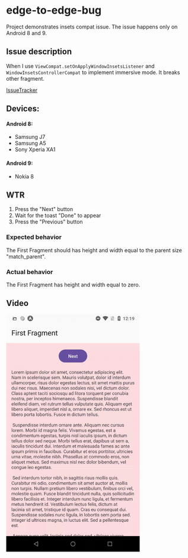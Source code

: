 # edge-to-edge-bug
Project demonstrates insets compat issue. The issue happens only on Android 8 and 9.
## Issue description
When I use `ViewCompat.setOnApplyWindowInsetsListener` and `WindowInsetsControllerCompat` to implement immersive mode. It breaks other fragment.

[IssueTracker](https://issuetracker.google.com/u/1/issues/270049519)

## Devices:
#### Android 8:
- Samsung J7
- Samsung A5
- Sony Xperia XA1
#### Android 9:
- Nokia 8

## WTR
1. Press the "Next" button
2. Wait for the toast "Done" to appear
3. Press the "Previous" button

### Expected behavior
The First Fragment should has height and width equal to the parent size "match_parent".

### Actual behavior
The First Fragment has height and width equal to zero.

## Video
<img src="https://github.com/ZebanNikolay/edge-to-edge-bug/blob/master/img/edge-to-edge-bug-video.gif" width="360" height="640">
